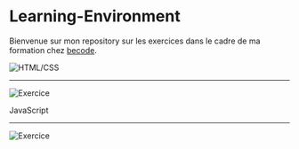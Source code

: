 # Learning-Environment
Bienvenue sur mon repository sur les exercices  dans le cadre de ma formation chez [becode](http://www.becode.org/register/register_fr.html).

![HTML/CSS](https://github.com/becodeorg/Lovelace-promo-2/tree/master/La-prairie/html-css)
________

![Exercice](http://solidfoundationwebdev.com/system/categories/images/000/000/004/original/html-css.png?1404763647)

        
JavaScript
__________
![Exercice](https://jdwilson.ca/static/img/logos/js.svg)
    


